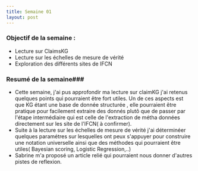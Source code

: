 ```yaml
---
title: Semaine 01
layout: post
---
```



### Objectif de la semaine : 
- Lecture sur ClaimsKG
- Lecture sur les échelles de mesure de vérité 
- Exploration des différents sites de IFCN


### Resumé de la semaine###
- Cette semaine, j'ai pus  approfondir ma lecture sur claimKG j'ai retenus quelques points qui pourraient être fort utiles. Un de ces aspects est que KG  étant une base de donnée structurée , elle pourraient être pratique pour facilement  extraire des donnés plutô que de passer par l'étape intermédiaire  qui est celle de l'extraction de métha données directement sur les site de l'IFCN( à confirmer).
- Suite à la lecture sur les échelles de mesure de vérité j'ai déterminéer  quelques paramétres  sur lesquelles ont peux s'appuyer pour construire une notation universelle ainsi que des méthodes qui pourraient être utiles( Bayesian scoring, Logistic Regression,..)
- Sabrine m'a proposé un article  relié qui pourraient nous donner d'autres pistes de reflexion.



